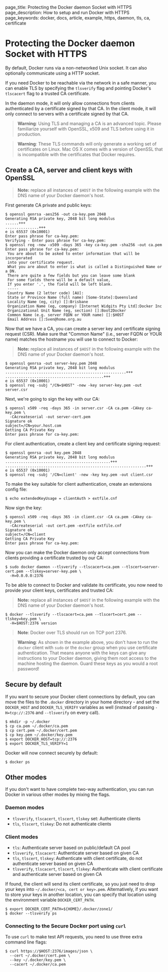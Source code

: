 page_title: Protecting the Docker daemon Socket with HTTPS
page_description: How to setup and run Docker with HTTPS
page_keywords: docker, docs, article, example, https, daemon, tls, ca, certificate

# Protecting the Docker daemon Socket with HTTPS

By default, Docker runs via a non-networked Unix socket. It can also
optionally communicate using a HTTP socket.

If you need Docker to be reachable via the network in a safe manner, you can
enable TLS by specifying the `tlsverify` flag and pointing Docker's
`tlscacert` flag to a trusted CA certificate.

In the daemon mode, it will only allow connections from clients
authenticated by a certificate signed by that CA. In the client mode,
it will only connect to servers with a certificate signed by that CA.

> **Warning**:
> Using TLS and managing a CA is an advanced topic. Please familiarize yourself
> with OpenSSL, x509 and TLS before using it in production.

> **Warning**:
> These TLS commands will only generate a working set of certificates on Linux.
> Mac OS X comes with a version of OpenSSL that is incompatible with the
> certificates that Docker requires.

## Create a CA, server and client keys with OpenSSL

> **Note:** replace all instances of `$HOST` in the following example with the
> DNS name of your Docker daemon's host.

First generate CA private and public keys:

    $ openssl genrsa -aes256 -out ca-key.pem 2048
    Generating RSA private key, 2048 bit long modulus
    ......+++
    ...............+++
    e is 65537 (0x10001)
    Enter pass phrase for ca-key.pem:
    Verifying - Enter pass phrase for ca-key.pem:
    $ openssl req -new -x509 -days 365 -key ca-key.pem -sha256 -out ca.pem
    Enter pass phrase for ca-key.pem:
     You are about to be asked to enter information that will be incorporated
     into your certificate request.
     What you are about to enter is what is called a Distinguished Name or a DN.
     There are quite a few fields but you can leave some blank
     For some fields there will be a default value,
     If you enter '.', the field will be left blank.
     -----
     Country Name (2 letter code) [AU]:
     State or Province Name (full name) [Some-State]:Queensland
     Locality Name (eg, city) []:Brisbane
     Organization Name (eg, company) [Internet Widgits Pty Ltd]:Docker Inc
     Organizational Unit Name (eg, section) []:Boot2Docker
     Common Name (e.g. server FQDN or YOUR name) []:$HOST
     Email Address []:Sven@home.org.au

Now that we have a CA, you can create a server key and certificate
signing request (CSR). Make sure that "Common Name" (i.e., server FQDN or YOUR
name) matches the hostname you will use to connect to Docker:

> **Note:** replace all instances of `$HOST` in the following example with the
> DNS name of your Docker daemon's host.

    $ openssl genrsa -out server-key.pem 2048
    Generating RSA private key, 2048 bit long modulus
    ......................................................+++
    ............................................+++
    e is 65537 (0x10001)
    $ openssl req -subj "/CN=$HOST" -new -key server-key.pem -out server.csr

Next, we're going to sign the key with our CA:

    $ openssl x509 -req -days 365 -in server.csr -CA ca.pem -CAkey ca-key.pem \
      -CAcreateserial -out server-cert.pem
    Signature ok
    subject=/CN=your.host.com
    Getting CA Private Key
    Enter pass phrase for ca-key.pem:

For client authentication, create a client key and certificate signing
request:

    $ openssl genrsa -out key.pem 2048
    Generating RSA private key, 2048 bit long modulus
    ...............................................+++
    ...............................................................+++
    e is 65537 (0x10001)
    $ openssl req -subj '/CN=client' -new -key key.pem -out client.csr

To make the key suitable for client authentication, create an extensions
config file:

    $ echo extendedKeyUsage = clientAuth > extfile.cnf

Now sign the key:

    $ openssl x509 -req -days 365 -in client.csr -CA ca.pem -CAkey ca-key.pem \
      -CAcreateserial -out cert.pem -extfile extfile.cnf
    Signature ok
    subject=/CN=client
    Getting CA Private Key
    Enter pass phrase for ca-key.pem:

Now you can make the Docker daemon only accept connections from clients
providing a certificate trusted by our CA:

    $ sudo docker daemon --tlsverify --tlscacert=ca.pem --tlscert=server-cert.pem --tlskey=server-key.pem \
      -H=0.0.0.0:2376

To be able to connect to Docker and validate its certificate, you now
need to provide your client keys, certificates and trusted CA:

> **Note:** replace all instances of `$HOST` in the following example with the
> DNS name of your Docker daemon's host.

    $ docker --tlsverify --tlscacert=ca.pem --tlscert=cert.pem --tlskey=key.pem \
      -H=$HOST:2376 version

> **Note**:
> Docker over TLS should run on TCP port 2376.

> **Warning**:
> As shown in the example above, you don't have to run the `docker` client
> with `sudo` or the `docker` group when you use certificate authentication.
> That means anyone with the keys can give any instructions to your Docker
> daemon, giving them root access to the machine hosting the daemon. Guard
> these keys as you would a root password!

## Secure by default

If you want to secure your Docker client connections by default, you can move
the files to the `.docker` directory in your home directory - and set the
`DOCKER_HOST` and `DOCKER_TLS_VERIFY` variables as well (instead of passing
`-H=tcp://:2376` and `--tlsverify` on every call).

    $ mkdir -p ~/.docker
    $ cp ca.pem ~/.docker/ca.pem
    $ cp cert.pem ~/.docker/cert.pem
    $ cp key.pem ~/.docker/key.pem
    $ export DOCKER_HOST=tcp://:2376
    $ export DOCKER_TLS_VERIFY=1

Docker will now connect securely by default:

    $ docker ps

## Other modes

If you don't want to have complete two-way authentication, you can run
Docker in various other modes by mixing the flags.

### Daemon modes

 - `tlsverify`, `tlscacert`, `tlscert`, `tlskey` set: Authenticate clients
 - `tls`, `tlscert`, `tlskey`: Do not authenticate clients

### Client modes

 - `tls`: Authenticate server based on public/default CA pool
 - `tlsverify`, `tlscacert`: Authenticate server based on given CA
 - `tls`, `tlscert`, `tlskey`: Authenticate with client certificate, do not
   authenticate server based on given CA
 - `tlsverify`, `tlscacert`, `tlscert`, `tlskey`: Authenticate with client
   certificate and authenticate server based on given CA

If found, the client will send its client certificate, so you just need
to drop your keys into `~/.docker/<ca, cert or key>.pem`. Alternatively,
if you want to store your keys in another location, you can specify that
location using the environment variable `DOCKER_CERT_PATH`.

    $ export DOCKER_CERT_PATH=${HOME}/.docker/zone1/
    $ docker --tlsverify ps

### Connecting to the Secure Docker port using `curl`

To use `curl` to make test API requests, you need to use three extra command line
flags:

    $ curl https://$HOST:2376/images/json \
      --cert ~/.docker/cert.pem \
      --key ~/.docker/key.pem \
      --cacert ~/.docker/ca.pem

